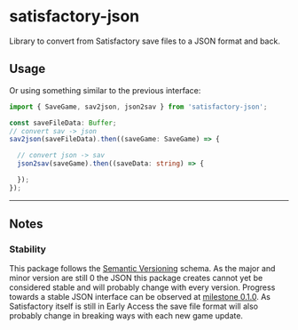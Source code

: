 # satisfactory-json
Library to convert from Satisfactory save files to a JSON format and back.

## Usage


Or using something similar to the previous interface:
```ts
import { SaveGame, sav2json, json2sav } from 'satisfactory-json';

const saveFileData: Buffer;
// convert sav -> json
sav2json(saveFileData).then((saveGame: SaveGame) => {

  // convert json -> sav
  json2sav(saveGame).then((saveData: string) => {

  });
});

```

---

## Notes

### Stability
This package follows the [Semantic Versioning](https://semver.org/) schema. As the major and minor version are still 0 the JSON this package creates cannot yet be considered stable and will probably change with every version. 
Progress towards a stable JSON interface can be observed at [milestone 0.1.0](https://github.com/ficsit-felix/satisfactory-json/issues?q=is%3Aopen+is%3Aissue+milestone%3A0.1.0). As Satisfactory itself is still in Early Access the save file format will also probably change in breaking ways with each new game update.
